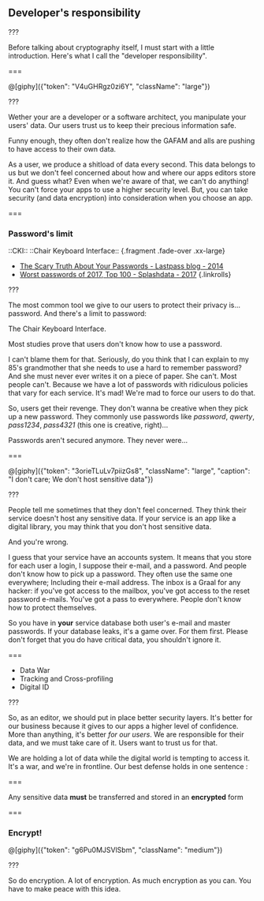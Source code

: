 <!--{section^1:data-breadcrumb="Developer's Responsibility"}-->

<!--{.interleaf data-background-image="/img/unsplash/570857.jpg"}-->
<!-- Photo by Thomas Ehling on Unsplash -->

## Developer's responsibility

???

Before talking about cryptography itself, I must start with a little introduction. Here's what I call the "developer responsibility".

===

@[giphy]({"token": "V4uGHRgz0zi6Y", "className": "large"})

???

Wether your are a developer or a software architect, you manipulate your users' data. Our users trust us to keep their precious information safe.

Funny enough, they often don't realize how the GAFAM and alls are pushing to have access to their own data.

As a user, we produce a shitload of data every second. This data belongs to us but we don't feel concerned about how and where our apps editors store it. And guess what? Even when we're aware of that, we can't do anything! You can't force your apps to use a higher security level. But, you can take security (and data encryption) into consideration when you choose an app.

===

### Password's limit

::CKI::
::Chair Keyboard Interface::
{.fragment .fade-over .xx-large}

- [The Scary Truth About Your Passwords - Lastpass blog - 2014][1.1]
- [Worst passwords of 2017, Top 100 - Splashdata - 2017][1.2]
{.linkrolls}

???

The most common tool we give to our users to protect their privacy is... password. And there's a limit to password:

The Chair Keyboard Interface.

Most studies prove that users don't know how to use a password.

I can't blame them for that. Seriously, do you think that I can explain to my 85's grandmother that she needs to use a hard to remember password? And she must never ever writes it on a piece of paper. She can't. Most people can't. Because we have a lot of passwords with ridiculous policies that vary for each service. It's mad! We're mad to force our users to do that.

So, users get their revenge. They don't wanna be creative when they pick up a new password. They commonly use passwords like _password_, _qwerty_, _pass1234_, _pass4321_ (this one is creative, right)...

Passwords aren't secured anymore. They never were...

===
<!--{.large}-->

@[giphy]({"token": "3orieTLuLv7piizGs8", "className": "large", "caption": "I don't care; We don't host sensitive data"})

???

People tell me sometimes that they don't feel concerned. They think their service doesn't host any sensitive data. If your service is an app like a digital library, you may think that you don't host sensitive data.

And you're wrong.

I guess that your service have an accounts system. It means that you store for each user a login, I suppose their e-mail, and a password. And people don't know how to pick up a password. They often use the same one everywhere; Including their e-mail address. The inbox is a Graal for any hacker: if you've got access to the mailbox, you've got access to the reset password e-mails. You've got a pass to everywhere. People don't know how to protect themselves.

So you have in **your** service database both user's e-mail and master passwords. If your database leaks, it's a game over. For them first. Please don't forget that you do have critical data, you shouldn't ignore it.

===

- Data War
- Tracking and Cross-profiling
- Digital ID

???

So, as an editor, we should put in place better security layers. It's better for our business because it gives to our apps a higher level of confidence. More than anything, it's better _for our users_. We are responsible for their data, and we must take care of it. Users want to trust us for that.

We are holding a lot of data while the digital world is tempting to access it. It's a war, and we're in frontline. Our best defense holds in one sentence :

===

Any sensitive data **must** be
transferred and stored
in an **encrypted** form
<!--{p:.punchline}-->

===

### Encrypt!

@[giphy]({"token": "g6Pu0MJSVlSbm", "className": "medium"})

???

So do encryption. A lot of encryption. As much encryption as you can. You have to make peace with this idea.


[1.1]: https://blog.lastpass.com/2014/09/the-scary-truth-about-your-passwords-an-analysis-of-the-gmail-leak.html/
[1.2]: https://13639-presscdn-0-80-pagely.netdna-ssl.com/wp-content/uploads/2017/12/Top-100-Worst-Passwords-of-2017a.pdf
